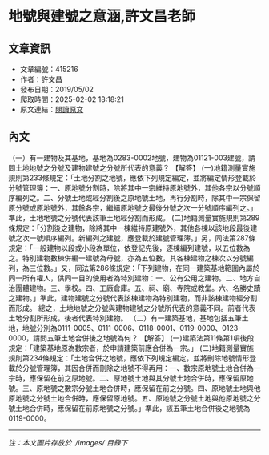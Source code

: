 # 地號與建號之意涵,許文昌老師

## 文章資訊
- 文章編號：415216
- 作者：許文昌
- 發布日期：2019/05/02
- 爬取時間：2025-02-02 18:18:21
- 原文連結：[閱讀原文](https://real-estate.get.com.tw/Columns/detail.aspx?no=415216)

## 內文
（一）有一建物及其基地，基地為0283-0002地號，建物為01121-003建號，請問土地地號之分號及建物建號之分號所代表的意義？
【解答】
(一)地籍測量實施規則第233條規定：「土地分割之地號，應依下列規定編定，並將編定情形登載於分號管理簿：一、原地號分割時，除將其中一宗維持原地號外，其他各宗以分號順序編列之。二、分號土地或經分割後之原地號土地，再行分割時，除其中一宗保留原分號或原地號外，其餘各宗，繼續原地號之最後分號之次一分號順序編列之。」準此，土地地號之分號代表該筆土地經分割而形成。
(二)地籍測量實施規則第289條規定：「分割後之建物，除將其中一棟維持原建號外，其他各棟以該地段最後建號之次一號順序編列。新編列之建號，應登載於建號管理簿。」另，同法第287條規定：「一般建物以段或小段為單位，依登記先後，逐棟編列建號，以五位數為之。特別建物數棟併編一建號為母號，亦為五位數，其各棟建物之棟次以分號編列，為三位數。」又，同法第286條規定：「下列建物，在同一建築基地範圍內屬於同一所有權人，供同一目的使用者為特別建物：一、公有公用之建物。二、地方自治團體建物。三、學校。四、工廠倉庫。五、祠、廟、寺院或教堂。六、名勝史蹟之建物。」準此，建物建號之分號代表該棟建物為特別建物，而非該棟建物經分割而形成。
總之，土地地號之分號與建物建號之分號所代表的意義不同。前者代表土地分割所形成，後者代表特別建物。
（二）有一建築基地，基地包括五筆土地，地號分別為0111-0005、0111-0006、0118-0001、0119-0000、0123-0000，請問五筆土地合併後之地號為何？
【解答】
(一)建築法第11條第1項後段規定：「建築基地原為數宗者，於申請建築前應合併為一宗。」
(二)地籍測量實施規則第234條規定：「土地合併之地號，應依下列規定編定，並將刪除地號情形登載於分號管理簿，其因合併而刪除之地號不得再用：一、數宗原地號土地合併為一宗時，應保留在前之原地號。二、原地號土地與其分號土地合併時，應保留原地號。三、原地號之數宗分號土地合併時，應保留在前之分號。四、原地號土地與他原地號之分號土地合併時，應保留原地號。五、原地號之分號土地與他原地號之分號土地合併時，應保留在前原地號之分號。」準此，該五筆土地合併後之地號為0119-0000。

---
*注：本文圖片存放於 ./images/ 目錄下*
